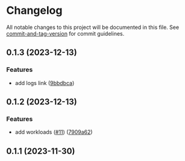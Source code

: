 # Changelog

All notable changes to this project will be documented in this file. See [commit-and-tag-version](https://github.com/absolute-version/commit-and-tag-version) for commit guidelines.

## 0.1.3 (2023-12-13)


### Features

* add logs link ([9bbdbca](https://github.com/SocialGouv/kubesight/commit/9bbdbca8b280f9625c76cac3a6c334446325233f))

## 0.1.2 (2023-12-13)


### Features

* add workloads ([#11](https://github.com/SocialGouv/kubesight/issues/11)) ([7909a62](https://github.com/SocialGouv/kubesight/commit/7909a6259e5348cff974405d9d2a1c991bcbaea4))

## 0.1.1 (2023-11-30)
